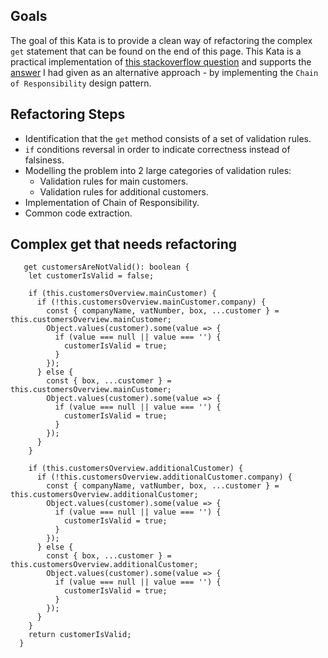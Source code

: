## Goals
The goal of this Kata is to provide a clean way of refactoring the complex `get` statement that can be found on the end of this page. This Kata is a practical implementation of [this stackoverflow question]() and supports the [answer](https://codereview.stackexchange.com/questions/282629/complex-statement-in-typescript-get/282636#282636) I had given as an alternative approach - by implementing the `Chain of Responsibility` design pattern.

## Refactoring Steps
- Identification that the `get` method consists of a set of validation rules.
- `if` conditions reversal in order to indicate correctness instead of falsiness.
- Modelling the problem into 2 large categories of validation rules: 
    - Validation rules for main customers.
    - Validation rules for additional customers.
- Implementation of Chain of Responsibility.
- Common code extraction.

## Complex get that needs refactoring
```
   get customersAreNotValid(): boolean {
    let customerIsValid = false;

    if (this.customersOverview.mainCustomer) {
      if (!this.customersOverview.mainCustomer.company) {
        const { companyName, vatNumber, box, ...customer } = this.customersOverview.mainCustomer;
        Object.values(customer).some(value => {
          if (value === null || value === '') {
            customerIsValid = true;
          }
        });
      } else {
        const { box, ...customer } = this.customersOverview.mainCustomer;
        Object.values(customer).some(value => {
          if (value === null || value === '') {
            customerIsValid = true;
          }
        });
      }
    }
    
    if (this.customersOverview.additionalCustomer) {
      if (!this.customersOverview.additionalCustomer.company) {
        const { companyName, vatNumber, box, ...customer } = this.customersOverview.additionalCustomer;
        Object.values(customer).some(value => {
          if (value === null || value === '') {
            customerIsValid = true;
          }
        });
      } else {
        const { box, ...customer } = this.customersOverview.additionalCustomer;
        Object.values(customer).some(value => {
          if (value === null || value === '') {
            customerIsValid = true;
          }
        });
      }
    }
    return customerIsValid;
  }
```